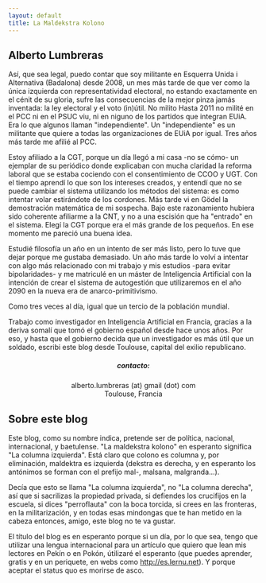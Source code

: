 ```yaml
---
layout: default
title: La Maldekstra Kolono
---
```


## Alberto Lumbreras

Así, que sea legal, puedo contar que soy militante en Esquerra Unida i Alternativa  (Badalona) desde 2008, 
un mes más tarde de que ver como la única izquierda con representatividad electoral, 
no estando exactamente en el cénit de su gloria, sufre las consecuencias de la mejor pinza jamás inventada: 
la ley electoral y el voto (in)útil. 
No milito Hasta 2011 no milité en el PCC ni en el PSUC viu, ni en niguno de los partidos que integran EUiA. 
Era lo que algunos llaman "independiente". Un "independiente" es un militante que quiere a todas 
las organizaciones de EUiA por igual. Tres años más tarde me afilié al PCC.

Estoy afiliado a la CGT, porque un día llegó a mi casa -no se cómo- un ejemplar 
de su periódico donde explicaban con mucha claridad la reforma laboral que se estaba cociendo con el consentimiento de CCOO y UGT. 
Con el tiempo aprendí lo que son los intereses creados, 
y entendí que no se puede cambiar el sistema utilizando los métodos del sistema: 
es como intentar volar estirándote de los cordones. Más tarde vi en Gödel 
la demostración matemática de mi sospecha. Bajo este razonamiento hubiera 
sido coherente afiliarme a la CNT, y no a una escisión que ha "entrado" en el sistema. 
Elegí la CGT porque era el más grande de los pequeños. En ese momento me pareció una buena idea.

Estudié filosofía un año en un intento de ser más listo, 
pero lo tuve que dejar porque me gustaba demasiado. Un año más tarde lo volví a 
intentar con algo más relacionado con mi trabajo y mis estudios -para evitar  bipolaridades- 
y me matriculé en un máster de Inteligencia Artificial con la intención 
de crear el sistema de autogestión que utilizaremos en el año 2090 en la nueva era de anarco-primitivismo.

Como tres veces al día, igual que un tercio de la población mundial. 

Trabajo como investigador en Inteligencia Artificial en Francia, gracias a la deriva somalí 
que tomó el gobierno español desde hace unos años. Por eso, y hasta que el gobierno decida 
que un investigador es más útil que un soldado, escribi este blog desde
Toulouse, capital del exilio republicano.

<div align="center">
	<h5>contacto:</h5>
	<p>alberto.lumbreras (at) gmail (dot) com <br/> Toulouse, Francia</p>
</div>


## Sobre este blog

Este blog, como su nombre indica, pretende ser de política, nacional, internacional, 
y baetulense. "La maldekstra kolono" en esperanto significa "La columna izquierda". 
Está claro que colono es columna y, por eliminación, maldektra es izquierda 
(dekstra es derecha, y en esperanto los antónimos se forman con el prefijo mal-, malsana, malgranda…). 

Decía que esto se llama "La columna izquierda", no "La columna derecha", así que si sacrilizas 
la propiedad privada, si defiendes los crucifijos en la escuela, si dices "perroflauta" con la boca torcida, 
si crees en las fronteras, en la militarización, y en todas esas mindongas 
que te han metido en la cabeza entonces, amigo, este blog no te va gustar.

El título del blog es en esperanto porque si un día, por lo que sea, 
tengo que utilizar una lengua internacional para un artículo que quiero que 
lean mis lectores en Pekín o en Pokón, útilizaré el esperanto 
(que puedes aprender, gratis y en un periquete, en webs como http://es.lernu.net). 
Y porque aceptar el status quo es morirse de asco.

  
